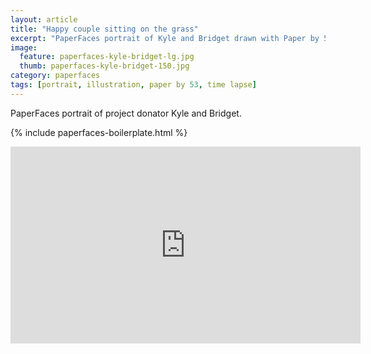 ```yaml
---
layout: article
title: "Happy couple sitting on the grass"
excerpt: "PaperFaces portrait of Kyle and Bridget drawn with Paper by 53 on an iPad."
image: 
  feature: paperfaces-kyle-bridget-lg.jpg
  thumb: paperfaces-kyle-bridget-150.jpg
category: paperfaces
tags: [portrait, illustration, paper by 53, time lapse]
---
```


PaperFaces portrait of project donator Kyle and Bridget.

{% include paperfaces-boilerplate.html %}

<iframe width="560" height="315" src="http://www.youtube.com/embed/wWHJPy9FIhA" frameborder="0"> </iframe>
